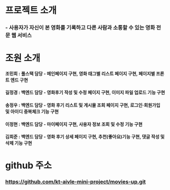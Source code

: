 # 프로젝트 소개
### - 사용자가 자신이 본 영화를 기록하고 다른 사람과 소통할 수 있는 영화 전문 웹 서비스
# 조원 소개
#### 조민희 : 풀스택 담당 - 메인페이지 구현, 영화 태그별 리스트 페이지 구현, 페이지별 프론트 엔드 구현
#### 길정경 : 백엔드 담당 - 영화후기 작성 및 수정 페이지 구현, 이미지 파일 업로드 기능 구현
#### 송정우 : 백엔드 담당 - 영화 후기 리스트 및 게시물 조회 페이지 구현, 로그인·회원가입 및 아이디 중복체크 기능 구현
#### 이정현 : 백엔드 담당 - 마이페이지 구현, 사용자 정보 조회 및 수정 기능 구현
#### 김희준 : 백엔드 담당 - 영화 후기 상세 페이지 구현, 추천(좋아요)기능 구현, 댓글 작성 및 삭제 기능 구현
# github 주소
### https://github.com/kt-aivle-mini-project/movies-up.git
